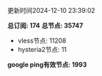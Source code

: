 更新时间2024-12-10 23:39:02

**总订阅: 174**
**总节点: 35747**
- vless节点: 11208
- hysteria2节点: 11

**google ping有效节点: 1993**

